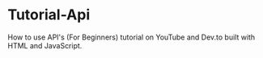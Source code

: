 # Tutorial-Api
How to use API's (For Beginners) tutorial on YouTube and Dev.to built with HTML and JavaScript.
